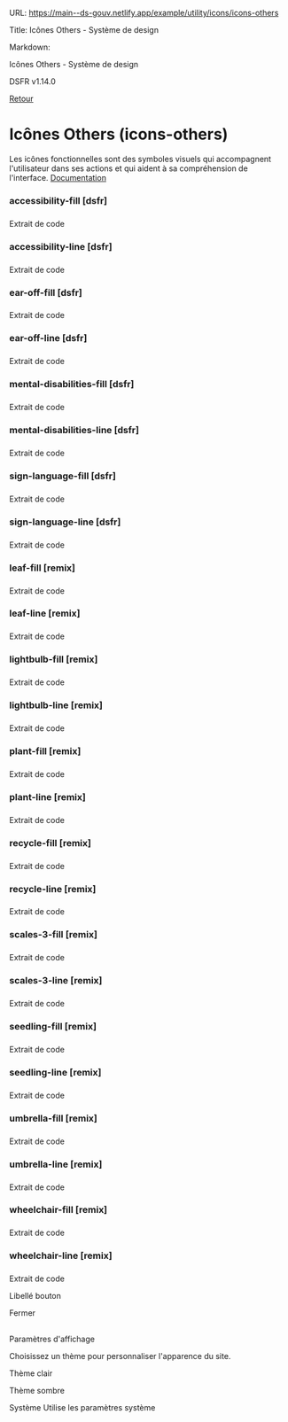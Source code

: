 URL:
https://main--ds-gouv.netlify.app/example/utility/icons/icons-others

Title:
Icônes Others - Système de design

Markdown:

Icônes Others - Système de design


DSFR v1.14.0


[Retour](../)


# Icônes Others (icons-others)


Les icônes fonctionnelles sont des symboles visuels qui accompagnent l'utilisateur dans ses actions et qui aident à sa compréhension de l'interface.
[Documentation](https://www.systeme-de-design.gouv.fr/elements-d-interface/fondamentaux-techniques/icones)


### accessibility-fill [dsfr]


###
Extrait de code


<span class="fr-icon-accessibility-fill" aria-hidden="true"></span>


### accessibility-line [dsfr]


###
Extrait de code


<span class="fr-icon-accessibility-line" aria-hidden="true"></span>


### ear-off-fill [dsfr]


###
Extrait de code


<span class="fr-icon-ear-off-fill" aria-hidden="true"></span>


### ear-off-line [dsfr]


###
Extrait de code


<span class="fr-icon-ear-off-line" aria-hidden="true"></span>


### mental-disabilities-fill [dsfr]


###
Extrait de code


<span class="fr-icon-mental-disabilities-fill" aria-hidden="true"></span>


### mental-disabilities-line [dsfr]


###
Extrait de code


<span class="fr-icon-mental-disabilities-line" aria-hidden="true"></span>


### sign-language-fill [dsfr]


###
Extrait de code


<span class="fr-icon-sign-language-fill" aria-hidden="true"></span>


### sign-language-line [dsfr]


###
Extrait de code


<span class="fr-icon-sign-language-line" aria-hidden="true"></span>


### leaf-fill [remix]


###
Extrait de code


<span class="fr-icon-leaf-fill" aria-hidden="true"></span>


### leaf-line [remix]


###
Extrait de code


<span class="fr-icon-leaf-line" aria-hidden="true"></span>


### lightbulb-fill [remix]


###
Extrait de code


<span class="fr-icon-lightbulb-fill" aria-hidden="true"></span>


### lightbulb-line [remix]


###
Extrait de code


<span class="fr-icon-lightbulb-line" aria-hidden="true"></span>


### plant-fill [remix]


###
Extrait de code


<span class="fr-icon-plant-fill" aria-hidden="true"></span>


### plant-line [remix]


###
Extrait de code


<span class="fr-icon-plant-line" aria-hidden="true"></span>


### recycle-fill [remix]


###
Extrait de code


<span class="fr-icon-recycle-fill" aria-hidden="true"></span>


### recycle-line [remix]


###
Extrait de code


<span class="fr-icon-recycle-line" aria-hidden="true"></span>


### scales-3-fill [remix]


###
Extrait de code


<span class="fr-icon-scales-3-fill" aria-hidden="true"></span>


### scales-3-line [remix]


###
Extrait de code


<span class="fr-icon-scales-3-line" aria-hidden="true"></span>


### seedling-fill [remix]


###
Extrait de code


<span class="fr-icon-seedling-fill" aria-hidden="true"></span>


### seedling-line [remix]


###
Extrait de code


<span class="fr-icon-seedling-line" aria-hidden="true"></span>


### umbrella-fill [remix]


###
Extrait de code


<span class="fr-icon-umbrella-fill" aria-hidden="true"></span>


### umbrella-line [remix]


###
Extrait de code


<span class="fr-icon-umbrella-line" aria-hidden="true"></span>


### wheelchair-fill [remix]


###
Extrait de code


<span class="fr-icon-wheelchair-fill" aria-hidden="true"></span>


### wheelchair-line [remix]


###
Extrait de code


<span class="fr-icon-wheelchair-line" aria-hidden="true"></span>


Libellé bouton


Fermer


##
Paramètres d'affichage


Choisissez un thème pour personnaliser l'apparence du site.


Thème clair


Thème sombre


Système
Utilise les paramètres système
